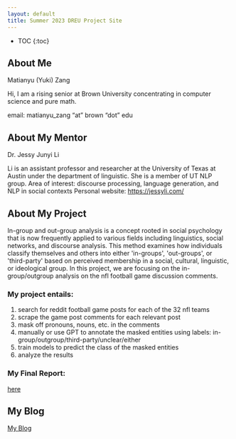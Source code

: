 ```yaml
---
layout: default
title: Summer 2023 DREU Project Site
---
```


* TOC
{:toc}

## About Me
Matianyu (Yuki) Zang

Hi, I am a rising senior at Brown University concentrating in computer science and pure math. 

email: matianyu_zang “at” brown “dot” edu

## About My Mentor
Dr. Jessy Junyi Li

Li is an assistant professor and researcher at the University of Texas at Austin under the department of linguistic. She is a member of UT NLP group.
Area of interest: discourse processing, language generation, and NLP in social contexts
Personal website: https://jessyli.com/

## About My Project
In-group and out-group analysis is a concept rooted in social psychology that is now frequently applied to various fields including linguistics, social networks, and discourse analysis. This method examines how individuals classify themselves and others into either 'in-groups', 'out-groups', or 'third-party' based on perceived membership in a social, cultural, linguistic, or ideological group. In this project, we are focusing on the in-group/outgroup analysis on the nfl football game discussion comments. 

### My project entails:
1. search for reddit football game posts for each of the 32 nfl teams
2. scrape the game post comments for each relevant post
3. mask off pronouns, nouns, etc. in the comments
4. manually or use GPT to annotate the masked entities using labels: in-group/outgroup/third-party/unclear/either
5. train models to predict the class of the masked entities
6. analyze the results

### My Final Report: 
[here](assets/files/DREU_Report.pdf)

## My Blog

[My Blog](blog.html)
